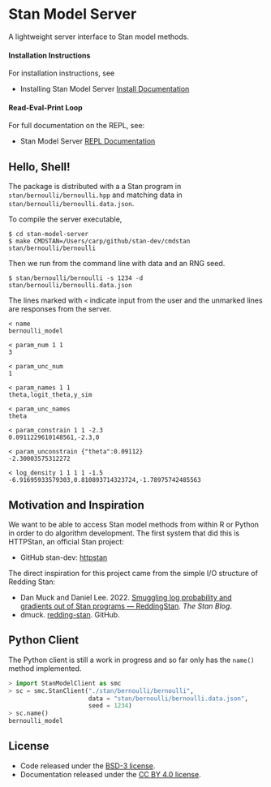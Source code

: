 # Stan Model Server

A lightweight server interface to Stan model methods.

#### Installation Instructions

For installation instructions, see

* Installing Stan Model Server [Install Documentation](doc/INSTALL.md)

#### Read-Eval-Print Loop

For full documentation on the REPL, see:

* Stan Model Server [REPL Documentation](doc/REPL.md)


## Hello, Shell!

The package is distributed with a a Stan program in
`stan/bernoulli/bernoulli.hpp` and matching data in
`stan/bernoulli/bernoulli.data.json`.

To compile the server
executable,

```
$ cd stan-model-server
$ make CMDSTAN=/Users/carp/github/stan-dev/cmdstan stan/bernoulli/bernoulli
```

Then we run from the command line with data and an RNG seed.

```
$ stan/bernoulli/bernoulli -s 1234 -d stan/bernoulli/bernoulli.data.json
```

The lines marked with `<` indicate input from the user and the
unmarked lines are responses from the server.

```
< name
bernoulli_model

< param_num 1 1
3

< param_unc_num
1

< param_names 1 1
theta,logit_theta,y_sim

< param_unc_names
theta

< param_constrain 1 1 -2.3
0.0911229610148561,-2.3,0

< param_unconstrain {"theta":0.09112}
-2.30003575312272

< log_density 1 1 1 1 -1.5
-6.91695933579303,0.810893714323724,-1.78975742485563
```


## Motivation and Inspiration

We want to be able to access Stan model methods from within R or
Python in order to do algorithm development.  The first system that
did this is HTTPStan, an official Stan project:

* GitHub stan-dev: [httpstan](https://github.com/stan-dev/httpstan)

The direct inspiration for this project came from the simple I/O
structure of Redding Stan:

* Dan Muck and Daniel
  Lee. 2022. [Smuggling log probability and gradients out of Stan programs — ReddingStan](https://blog.mc-stan.org/2022/03/24/smuggling-log-probability-and-gradients-out-of-stan-programs-reddingstan/). *The
  Stan Blog*.
* dmuck. [redding-stan](https://github.com/dmuck/redding-stan). GitHub.


## Python Client

The Python client is still a work in progress and so far only has the
`name()` method implemented.

```python
> import StanModelClient as smc
> sc = smc.StanClient("./stan/bernoulli/bernoulli",
                      data = "stan/bernoulli/bernoulli.data.json",
                      seed = 1234)
> sc.name()
bernoulli_model
```


## License

* Code released under the [BSD-3 license](LICENSE).
* Documentation released under the
  [CC BY 4.0 license](https://creativecommons.org/licenses/by/4.0/).
